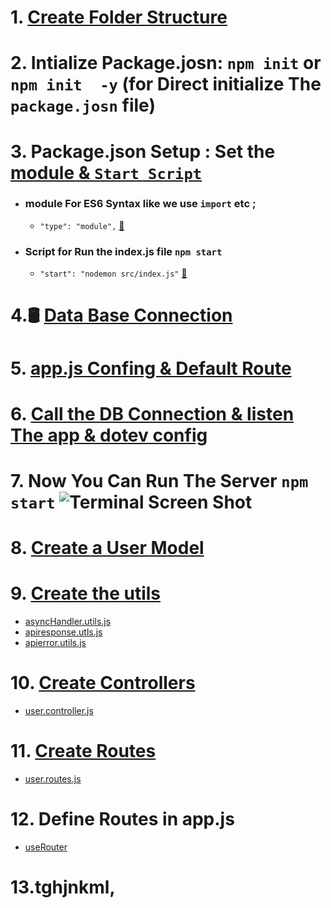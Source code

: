 # 1. [Create Folder Structure](https://github.com/dm-thedeveloper/user-curd-and-auth)  
# 2. Intialize Package.josn:  `npm init` or `npm init  -y` (for Direct initialize The `package.josn` file)   
# 3. Package.json Setup : Set the <u>module & `Start Script`</u>
  - ### module For ES6 Syntax like we use `import` etc ;
     - `"type": "module",` <a href="https://github.com/dm-thedeveloper/user-curd-and-auth/blob/9c57652bacb3a47c80bf378eef17e6c3beef24cd/package.json#L6">🔗</a>
  - ### Script for Run the index.js file `npm start`
     - `"start": "nodemon src/index.js"` <a href="https://github.com/dm-thedeveloper/user-curd-and-auth/blob/9c57652bacb3a47c80bf378eef17e6c3beef24cd/package.json#L6">🔗</a>

# 4.🛢️ [Data Base Connection](https://github.com/dm-thedeveloper/user-curd-and-auth/blob/main/src/db/connection.db.js)
# 5. [app.js Confing & Default Route](https://github.com/dm-thedeveloper/user-curd-and-auth/blob/main/src/app.js)
# 6. [Call the DB Connection & listen The app & dotev config](https://github.com/dm-thedeveloper/user-curd-and-auth/blob/main/src/index.js)
# 7. Now You Can Run The Server `npm start` ![Terminal Screen Shot](https://res.cloudinary.com/dwvr054ck/image/upload/v1749103016/terminal_gnm5sw.png)
# 8. [Create a User Model](https://github.com/dm-thedeveloper/user-curd-and-auth/blob/main/src/models/user.model.js)
# 9. [Create the utils](https://github.com/dm-thedeveloper/user-curd-and-auth/tree/main/src/utils) 
 -  [asyncHandler.utils.js](https://github.com/dm-thedeveloper/user-curd-and-auth/blob/main/src/utils/asyncHandler.js) 
 -  [apiresponse.utls.js](https://github.com/dm-thedeveloper/user-curd-and-auth/blob/main/src/utils/apiResponse.utils.js) 
 -  [apierror.utils.js](https://github.com/dm-thedeveloper/user-curd-and-auth/blob/main/src/utils/apiError.utils.js)

# 10. [Create Controllers](https://github.com/dm-thedeveloper/user-curd-and-auth/tree/main/src/controllers)
 - [user.controller.js](https://github.com/dm-thedeveloper/user-curd-and-auth/blob/main/src/controllers/user.controller.js)

# 11. [Create Routes](https://github.com/dm-thedeveloper/user-curd-and-auth/tree/main/src/routes)
 - [user.routes.js](https://github.com/dm-thedeveloper/user-curd-and-auth/blob/main/src/routes/user.routes.js)

# 12. Define Routes in app.js
 - [useRouter](https://github.com/dm-thedeveloper/user-curd-and-auth/blob/82df808e741e88fdcbd614c93c41afdc591118d1/src/app.js#L74C1-L78C28)


# 13.tghjnkml,